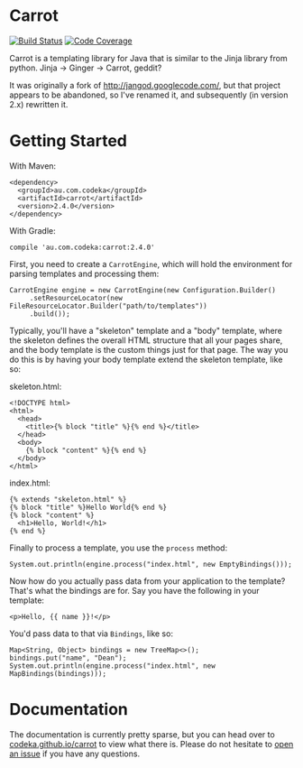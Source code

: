 Carrot
======

[![Build Status](https://travis-ci.org/codeka/carrot.svg?branch=master)](https://travis-ci.org/codeka/carrot)
[![Code Coverage](https://img.shields.io/codecov/c/github/codeka/carrot/master.svg)](https://codecov.io/github/codeka/carrot?branch=master)

Carrot is a templating library for Java that is similar to the Jinja library from python. Jinja -> Ginger -> Carrot,
geddit?

It was originally a fork of http://jangod.googlecode.com/, but that project appears to be abandoned, so I've renamed it,
and subsequently (in version 2.x) rewritten it.

Getting Started
===============

With Maven:

    <dependency>
      <groupId>au.com.codeka</groupId>
      <artifactId>carrot</artifactId>
      <version>2.4.0</version>
    </dependency>

With Gradle:

    compile 'au.com.codeka:carrot:2.4.0'

First, you need to create a `CarrotEngine`, which will hold the environment for parsing templates and processing them:

    CarrotEngine engine = new CarrotEngine(new Configuration.Builder()
         .setResourceLocator(new FileResourceLocator.Builder("path/to/templates"))
         .build());

Typically, you'll have a "skeleton" template and a "body" template, where the skeleton defines the overall HTML
structure that all your pages share, and the body template is the custom things just for that page. The way you do this
is by having your body template extend the skeleton template, like so:

skeleton.html:

    <!DOCTYPE html>
    <html>
      <head>
        <title>{% block "title" %}{% end %}</title>
      </head>
      <body>
        {% block "content" %}{% end %}
      </body>
    </html>

index.html:

    {% extends "skeleton.html" %}
    {% block "title" %}Hello World{% end %}
    {% block "content" %}
      <h1>Hello, World!</h1>
    {% end %}

Finally to process a template, you use the `process` method:

    System.out.println(engine.process("index.html", new EmptyBindings()));

Now how do you actually pass data from your application to the template? That's what the bindings are for. Say you have
the following in your template:

    <p>Hello, {{ name }}!</p>

You'd pass data to that via `Bindings`, like so:

    Map<String, Object> bindings = new TreeMap<>();
    bindings.put("name", "Dean");
    System.out.println(engine.process("index.html", new MapBindings(bindings)));

Documentation
=============

The documentation is currently pretty sparse, but you can head over to
[codeka.github.io/carrot](http://codeka.github.io/carrot/) to view what there is. Please do not hesitate to
[open an issue](https://github.com/codeka/carrot/issues/new) if you have any questions.
